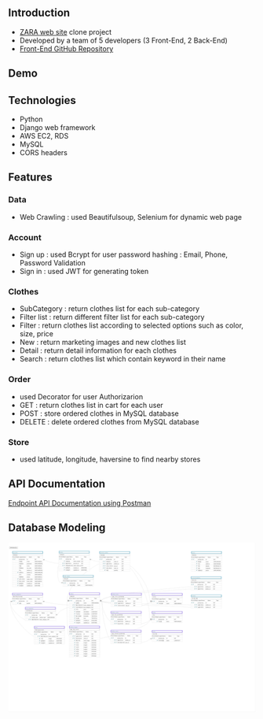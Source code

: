 ## Introduction
- [ZARA web site](https://www.zara.com/kr/) clone project
- Developed by a team of 5 developers (3 Front-End, 2 Back-End)
- [Front-End GitHub Repository](https://github.com/wecode-bootcamp-korea/we-zara-frontend)

## Demo

## Technologies
- Python
- Django web framework
- AWS EC2, RDS
- MySQL
- CORS headers

## Features
### Data
- Web Crawling : used Beautifulsoup, Selenium for dynamic web page

### Account
- Sign up : used Bcrypt for user password hashing
		  : Email, Phone, Password Validation
- Sign in : used JWT for generating token

### Clothes
- SubCategory : return clothes list for each sub-category
- Filter list : return different filter list for each sub-category
- Filter      : return clothes list according to selected options such as color, size, price
- New         : return marketing images and new clothes list
- Detail      : return detail information for each clothes
- Search      : return clothes list which contain keyword in their name

### Order
- used Decorator for user Authorizarion
- GET    : return clothes list in cart for each user
- POST   : store ordered clothes in MySQL database
- DELETE : delete ordered clothes from MySQL database

### Store
- used latitude, longitude, haversine to find nearby stores

## API Documentation
[Endpoint API Documentation using Postman](https://documenter.getpostman.com/view/10633619/SzRw2Wfz)

## Database Modeling
![zara_modeling_aquerytool](ZARA_20200302_48_21.png)
